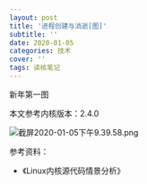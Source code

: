 ```yaml
---
layout: post
title: '进程创建与消逝[图]'
subtitle: ''
date: 2020-01-05
categories: 技术
cover: ''
tags: 读核笔记
---
```


新年第一图

本文参考内核版本：2.4.0

![截屏2020-01-05下午9.39.58.png](http://ww1.sinaimg.cn/large/c9caade4gy1gam0r2s8f4j219212y45j.jpg)

参考资料：
- 《Linux内核源代码情景分析》